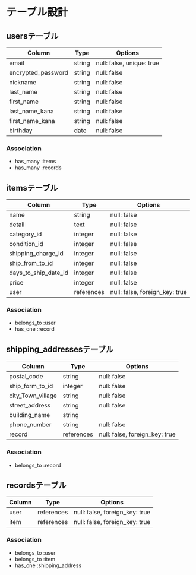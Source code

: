 # テーブル設計

## usersテーブル

| Column             | Type     | Options                   |
| ------------------ | ------   | ------------------------- |
| email              | string   | null: false, unique: true |
| encrypted_password | string   | null: false               |
| nickname           | string   | null: false               |
| last_name          | string   | null: false               |
| first_name         | string   | null: false               |
| last_name_kana     | string   | null: false               |
| first_name_kana    | string   | null: false               |
| birthday           | date     | null: false               |


### Association

- has_many :items
- has_many :records

## itemsテーブル

| Column                | Type        | Options                         |
| --------------------- | ----------- | ------------------------------- |
| name                  | string      | null: false                     |
| detail                | text        | null: false                     |
| category_id           | integer     | null: false                     |
| condition_id          | integer     | null: false                     |
| shipping_charge_id    | integer     | null: false                     |
| ship_from_to_id       | integer     | null: false                     |
| days_to_ship_date_id  | integer     | null: false                     |
| price                 | integer     | null: false                     |
| user                  | references  | null: false, foreign_key: true  |


### Association

- belongs_to :user
- has_one :record

## shipping_addressesテーブル

| Column             | Type        | Options                         |
| ------------------ | ----------- | ------------------------------- |
| postal_code        | string      | null: false                     |
| ship_form_to_id    | integer     | null: false                     |
| city_Town_village  | string      | null: false                     |
| street_address     | string      | null: false                     |
| building_name      | string      |                                 |
| phone_number       | string      | null: false                     |
| record             | references  | null: false, foreign_key: true  |


### Association

- belongs_to :record


## recordsテーブル

| Column             | Type        | Options                         |
| ------------------ | ----------- | ------------------------------- |
| user               | references  | null: false, foreign_key: true  |
| item               | references  | null: false, foreign_key: true  |


### Association

- belongs_to :user
- belongs_to :item
- has_one :shipping_address
